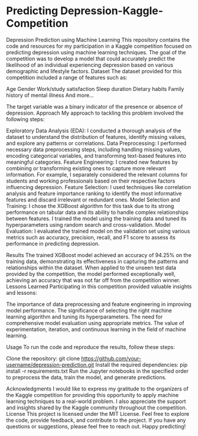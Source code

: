 # Predicting Depression-Kaggle-Competition
Depression Prediction using Machine Learning
This repository contains the code and resources for my participation in a Kaggle competition focused on predicting depression using machine learning techniques. The goal of the competition was to develop a model that could accurately predict the likelihood of an individual experiencing depression based on various demographic and lifestyle factors.
Dataset
The dataset provided for this competition included a range of features such as:

Age
Gender
Work/study satisfaction
Sleep duration
Dietary habits
Family history of mental illness
And more...

The target variable was a binary indicator of the presence or absence of depression.
Approach
My approach to tackling this problem involved the following steps:

Exploratory Data Analysis (EDA): I conducted a thorough analysis of the dataset to understand the distribution of features, identify missing values, and explore any patterns or correlations.
Data Preprocessing: I performed necessary data preprocessing steps, including handling missing values, encoding categorical variables, and transforming text-based features into meaningful categories.
Feature Engineering: I created new features by combining or transforming existing ones to capture more relevant information. For example, I separately considered the relevant columns for students and working professionals based on their respective factors influencing depression.
Feature Selection: I used techniques like correlation analysis and feature importance ranking to identify the most informative features and discard irrelevant or redundant ones.
Model Selection and Training: I chose the XGBoost algorithm for this task due to its strong performance on tabular data and its ability to handle complex relationships between features. I trained the model using the training data and tuned its hyperparameters using random search and cross-validation.
Model Evaluation: I evaluated the trained model on the validation set using various metrics such as accuracy, precision, recall, and F1 score to assess its performance in predicting depression.

Results
The trained XGBoost model achieved an accuracy of 94.25% on the training data, demonstrating its effectiveness in capturing the patterns and relationships within the dataset. When applied to the unseen test data provided by the competition, the model performed exceptionally well, achieving an accuracy that was not far off from the competition winner.
Lessons Learned
Participating in this competition provided valuable insights and lessons:

The importance of data preprocessing and feature engineering in improving model performance.
The significance of selecting the right machine learning algorithm and tuning its hyperparameters.
The need for comprehensive model evaluation using appropriate metrics.
The value of experimentation, iteration, and continuous learning in the field of machine learning.

Usage
To run the code and reproduce the results, follow these steps:

Clone the repository: git clone https://github.com/your-username/depression-prediction.git
Install the required dependencies: pip install -r requirements.txt
Run the Jupyter notebooks in the specified order to preprocess the data, train the model, and generate predictions.

Acknowledgments
I would like to express my gratitude to the organizers of the Kaggle competition for providing this opportunity to apply machine learning techniques to a real-world problem. I also appreciate the support and insights shared by the Kaggle community throughout the competition.
License
This project is licensed under the MIT License.
Feel free to explore the code, provide feedback, and contribute to the project. If you have any questions or suggestions, please feel free to reach out.
Happy predicting!
